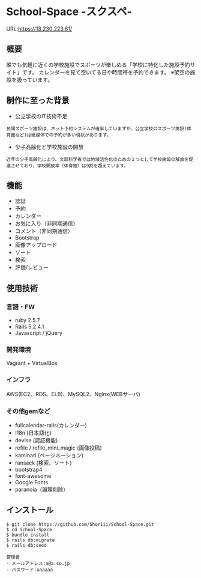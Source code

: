 
# School-Space -スクスペ-
URL:https://13.230.223.61/

## 概要
誰でも気軽に近くの学校施設でスポーツが楽しめる「学校に特化した施設予約サイト」です。
カレンダーを見て空いてる日や時間帯を予約できます。
※架空の施設を扱っています。

## 制作に至った背景
- 公立学校のIT技術不足
```
民間スポーツ施設は、ネット予約システムが確率していますが、公立学校のスポーツ施設(体育館など)は紙媒体での予約が多い現状があります。
```
- 少子高齢化と学校施設の開放
```
近年の少子高齢化により、文部科学省では地域活性化のための１つとして学校施設の解放を促進させており、学校開放率（体育館）は9割を超えています。
```

## 機能
- 認証
- 予約
- カレンダー
- お気に入り（非同期通信）
- コメント（非同期通信）
- Bootstrap
- 画像アップロード
- ソート
- 検索
- 評価/レビュー

## 使用技術
### 言語・FW
- ruby 2.5.7
- Rails 5.2.4.1
- Javascript / jQuery
### 開発環境
Vagrant + VirtualBox
### インフラ
AWS(EC2、RDS、ELB)、MySQL2、Nginx(WEBサーバ)
### その他gemなど
- fullcalendar-rails(カレンダー)
- I18n (日本語化)
- devise (認証機能)
- refile / refile_mini_magic (画像投稿)
- kaminari (ページネーション)
- ransack (検索、ソート)
- bootstrap4
- font-awesome
- Google Fonts
- paranoia（論理削除）

## インストール
```
$ git clone https://github.com/Shoriii/School-Space.git
$ cd School-Space
$ bundle install
$ rails db:migrate
$ rails db:seed

管理者
- メールアドレス:a@a.co.jp
- パスワード:aaaaaa
```
